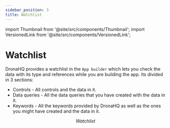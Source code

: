 ```yaml
---
sidebar_position: 3
title: Watchlist
---
```


import Thumbnail from '@site/src/components/Thumbnail';
import VersionedLink from '@site/src/components/VersionedLink';

# Watchlist

DronaHQ provides a watchlist in the `App builder` which lets you check the data with its type and references while you are building the app. Its divided in 3 sections:

- Controls - All controls and the data in it.
- Data queries - All the data queries that you have created with the data in it.
- Keywords - All the keywords provided by DronaHQ as well as the ones you might have created and the data in it.

<figure>
  <Thumbnail src="/img/debugging-apps/builder-watchlist.png" alt="Watchlist" width='100%'/>
  <figcaption align = "center"><i>Watchlist</i></figcaption>
</figure>